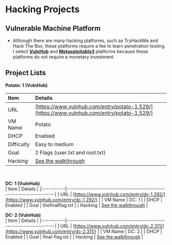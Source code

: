# Hacking Projects  

## Vulnerable Machine Platform 
* Although there are many hacking platforms, such as TryHackMe and Hack The Box, these platforms require a fee to learn penetration testing.  
I select **[VulnHub](https://www.vulnhub.com/)** and **[Metasploitable3](https://github.com/rapid7/metasploitable3)** platforms because these platforms do not require a monetary investment.  

## Project Lists
**Potato: 1 (VulnHub)**  

| Item        | Details                                                                 |
|:-----------|:-----------------------------------------------------------------------|
| URL         | [https://www.vulnhub.com/entry/potato-1,529/](https://www.vulnhub.com/entry/potato-1,529/) |
| VM Name     | Potato                                                                  |
| DHCP        | Enabled                                                                 |
| Difficulty  | Easy to medium                                                          |
| Goal        | 2 Flags (user.txt and root.txt)                                         |
| Hacking     | [See the walkthrough](./Potato/potato.md) |
<br>

**DC: 1 (VulnHub)**  
| Item        | Details                                                                 |
|:-----------|:-----------------------------------------------------------------------|
| URL         | [https://www.vulnhub.com/entry/dc-1,292/](https://www.vulnhub.com/entry/dc-1,292/) |
| VM Name     | DC: 1                                                                  |
| DHCP        | Enabled                                                                 |
| Goal        | thefinalflag.txt                                         |
| Hacking     | [See the walkthrough](./DC-1/dc-1.md) |
<br>

**DC: 2 (VulnHub)**  
| Item        | Details                                                                 |
|:-----------|:-----------------------------------------------------------------------|
| URL         | [https://www.vulnhub.com/entry/dc-2,311/](https://www.vulnhub.com/entry/dc-2,311/) |
| VM Name     | DC: 2                                                                  |
| DHCP        | Enabled                                                                 |
| Goal        | final-flag.txt                                         |
| Hacking     | [See the walkthrough](./DC-2/dc-2.md) |
